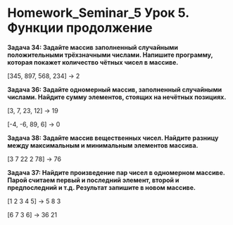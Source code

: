 # Homework_Seminar_5 Урок 5. Функции продолжение

__Задача 34: Задайте массив заполненный случайными положительными трёхзначными числами. Напишите программу, которая покажет количество чётных чисел в массиве.__

[345, 897, 568, 234] -> 2

__Задача 36: Задайте одномерный массив, заполненный случайными числами. Найдите сумму элементов, стоящих на нечётных позициях.__

[3, 7, 23, 12] -> 19

[-4, -6, 89, 6] -> 0

__Задача 38: Задайте массив вещественных чисел. Найдите разницу между максимальным и минимальным элементов массива.__

[3 7 22 2 78] -> 76

__Задача 37: Найдите произведение пар чисел в одномерном массиве. Парой считаем первый и последний элемент, второй и предпоследний и т.д. Результат запишите в новом массиве.__

[1 2 3 4 5] -> 5 8 3

[6 7 3 6] -> 36 21

